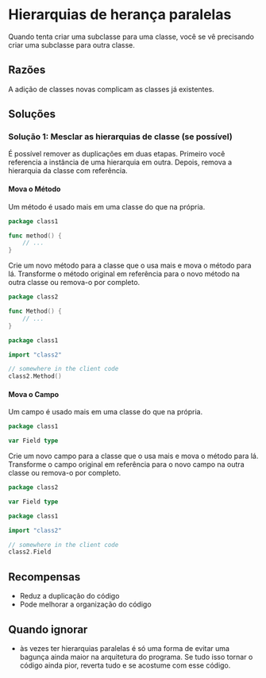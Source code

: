 # Hierarquias de herança paralelas

Quando tenta criar uma subclasse para uma classe, você se vê precisando criar uma subclasse para outra classe.

## Razões

A adição de classes novas complicam as classes já existentes.

## Soluções

### Solução 1: Mesclar as hierarquias de classe (se possível)

É possível remover as duplicações em duas etapas. Primeiro você referencia a instância de uma hierarquia em outra. Depois, remova a hierarquia da classe com referência.

#### Mova o Método

Um método é usado mais em uma classe do que na própria.

```go
package class1

func method() {
    // ...
}
```

Crie um novo método para a classe que o usa mais e mova o método para lá. Transforme o método original em referência para o novo método na outra classe ou remova-o por completo.

```go
package class2

func Method() {
    // ...
}
```

```go
package class1

import "class2"

// somewhere in the client code
class2.Method()
```

#### Mova o Campo

Um campo é usado mais em uma classe do que na própria.

```go
package class1

var Field type
```

Crie um novo campo para a classe que o usa mais e mova o método para lá. Transforme o campo original em referência para o novo campo na outra classe ou remova-o por completo.

```go
package class2

var Field type
```

```go
package class1

import "class2"

// somewhere in the client code
class2.Field
```

## Recompensas

- Reduz a duplicação do código
- Pode melhorar a organização do código

## Quando ignorar

- às vezes ter hierarquias paralelas é só uma forma de evitar uma bagunça ainda maior na arquitetura do programa. Se tudo isso tornar o código ainda pior, reverta tudo e se acostume com esse código.
